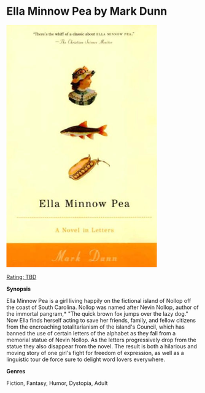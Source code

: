 # Ella Minnow Pea by Mark Dunn

![alt text](bookimages/ellaminnowpea-image.png)

<u> Rating: TBD </u>

**Synopsis**

Ella Minnow Pea is a girl living happily on the fictional island of Nollop off the coast of South Carolina. Nollop was named after Nevin Nollop, author of the immortal pangram,* "The quick brown fox jumps over the lazy dog." Now Ella finds herself acting to save her friends, family, and fellow citizens from the encroaching totalitarianism of the island's Council, which has banned the use of certain letters of the alphabet as they fall from a memorial statue of Nevin Nollop. As the letters progressively drop from the statue they also disappear from the novel. The result is both a hilarious and moving story of one girl's fight for freedom of expression, as well as a linguistic tour de force sure to delight word lovers everywhere.

**Genres**

Fiction, Fantasy, Humor, Dystopia, Adult